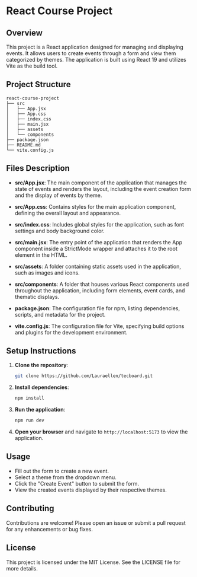 # React Course Project

## Overview
This project is a React application designed for managing and displaying events. It allows users to create events through a form and view them categorized by themes. The application is built using React 19 and utilizes Vite as the build tool.

## Project Structure
```
react-course-project
├── src
│   ├── App.jsx
│   ├── App.css
│   ├── index.css
│   ├── main.jsx
│   ├── assets
│   └── components
├── package.json
├── README.md
└── vite.config.js
```

## Files Description

- **src/App.jsx**: The main component of the application that manages the state of events and renders the layout, including the event creation form and the display of events by theme.

- **src/App.css**: Contains styles for the main application component, defining the overall layout and appearance.

- **src/index.css**: Includes global styles for the application, such as font settings and body background color.

- **src/main.jsx**: The entry point of the application that renders the App component inside a StrictMode wrapper and attaches it to the root element in the HTML.

- **src/assets**: A folder containing static assets used in the application, such as images and icons.

- **src/components**: A folder that houses various React components used throughout the application, including form elements, event cards, and thematic displays.

- **package.json**: The configuration file for npm, listing dependencies, scripts, and metadata for the project.

- **vite.config.js**: The configuration file for Vite, specifying build options and plugins for the development environment.

## Setup Instructions

1. **Clone the repository**:
   ```bash
   git clone https://github.com/Lauraellen/tecboard.git
   ```

2. **Install dependencies**:
   ```bash
   npm install
   ```

3. **Run the application**:
   ```bash
   npm run dev
   ```

4. **Open your browser** and navigate to `http://localhost:5173` to view the application.

## Usage
- Fill out the form to create a new event.
- Select a theme from the dropdown menu.
- Click the "Create Event" button to submit the form.
- View the created events displayed by their respective themes.

## Contributing
Contributions are welcome! Please open an issue or submit a pull request for any enhancements or bug fixes.

## License
This project is licensed under the MIT License. See the LICENSE file for more details.